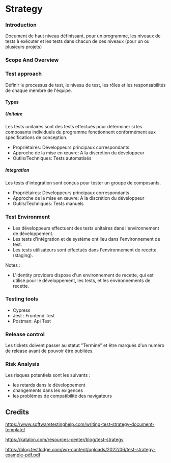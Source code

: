 # Strategy


### Introduction

Document de haut niveau définissant, pour un programme, les niveaux de tests à exécuter et les tests dans chacun de ces niveaux (pour un ou plusieurs projets)

###  Scope And Overview

### Test approach

Définir le processus de test, le niveau de test, les rôles et les responsabilités de chaque membre de l'équipe.

#### Types

##### Unitaire

Les tests unitaires sont des tests effectués pour déterminer si les composants individuels du programme fonctionnent conformément aux spécifications de conception.

- Propriétaires: Développeurs principaux correspondants
- Approche de la mise en œuvre: A la discrétion du développeur
- Outils/Techniques: Tests automatisés

##### Integration


Les tests d'integration sont conçus pour tester un groupe de composants.

- Propriétaires: Développeurs principaux correspondants
- Approche de la mise en œuvre: A la discrétion du développeur
- Outils/Techniques: Tests manuels


### Test Environment


- Les développeurs effectuent des tests unitaires dans l'environnement de développement.
- Les tests d'intégration et de système ont lieu dans l'environnement de test.
- Les tests utilisateurs sont effectués dans l'environnement de recette (staging).

Notes :

- L'Identity providers dispose d'un environnement de recette, qui est utilisé pour le développement, les tests, et les environnements de recette.

### Testing tools

- Cypress 
- Jest : Frontend Test
- Postman: Api Test

### Release control

Les tickets doivent passer au statut "Terminé" et être marqués d'un numéro de release avant de pouvoir être publiées.

### Risk Analysis

Les risques potentiels sont les suivants :

- les retards dans le développement
- changements dans les exigences
- les problèmes de compatibilité des navigateurs

## Credits

https://www.softwaretestinghelp.com/writing-test-strategy-document-template/

https://katalon.com/resources-center/blog/test-strategy

https://blog.testlodge.com/wp-content/uploads/2022/06/test-strategy-example-pdf.pdf

